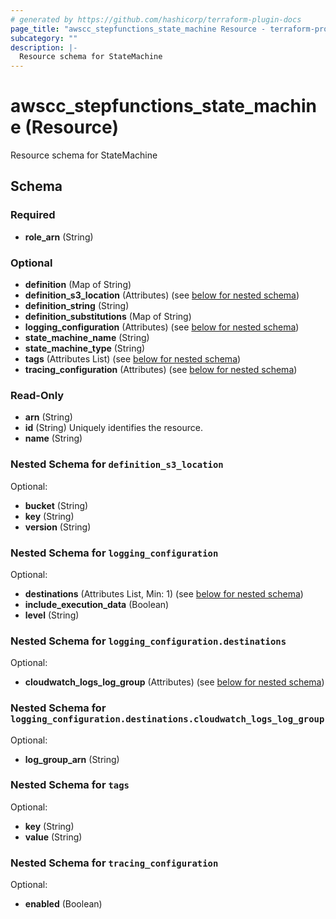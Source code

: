 ```yaml
---
# generated by https://github.com/hashicorp/terraform-plugin-docs
page_title: "awscc_stepfunctions_state_machine Resource - terraform-provider-awscc"
subcategory: ""
description: |-
  Resource schema for StateMachine
---
```


# awscc_stepfunctions_state_machine (Resource)

Resource schema for StateMachine



<!-- schema generated by tfplugindocs -->
## Schema

### Required

- **role_arn** (String)

### Optional

- **definition** (Map of String)
- **definition_s3_location** (Attributes) (see [below for nested schema](#nestedatt--definition_s3_location))
- **definition_string** (String)
- **definition_substitutions** (Map of String)
- **logging_configuration** (Attributes) (see [below for nested schema](#nestedatt--logging_configuration))
- **state_machine_name** (String)
- **state_machine_type** (String)
- **tags** (Attributes List) (see [below for nested schema](#nestedatt--tags))
- **tracing_configuration** (Attributes) (see [below for nested schema](#nestedatt--tracing_configuration))

### Read-Only

- **arn** (String)
- **id** (String) Uniquely identifies the resource.
- **name** (String)

<a id="nestedatt--definition_s3_location"></a>
### Nested Schema for `definition_s3_location`

Optional:

- **bucket** (String)
- **key** (String)
- **version** (String)


<a id="nestedatt--logging_configuration"></a>
### Nested Schema for `logging_configuration`

Optional:

- **destinations** (Attributes List, Min: 1) (see [below for nested schema](#nestedatt--logging_configuration--destinations))
- **include_execution_data** (Boolean)
- **level** (String)

<a id="nestedatt--logging_configuration--destinations"></a>
### Nested Schema for `logging_configuration.destinations`

Optional:

- **cloudwatch_logs_log_group** (Attributes) (see [below for nested schema](#nestedatt--logging_configuration--destinations--cloudwatch_logs_log_group))

<a id="nestedatt--logging_configuration--destinations--cloudwatch_logs_log_group"></a>
### Nested Schema for `logging_configuration.destinations.cloudwatch_logs_log_group`

Optional:

- **log_group_arn** (String)




<a id="nestedatt--tags"></a>
### Nested Schema for `tags`

Optional:

- **key** (String)
- **value** (String)


<a id="nestedatt--tracing_configuration"></a>
### Nested Schema for `tracing_configuration`

Optional:

- **enabled** (Boolean)


